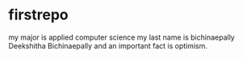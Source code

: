 # firstrepo
my major is applied computer science
my last name is bichinaepally
Deekshitha Bichinaepally and an important fact is optimism.